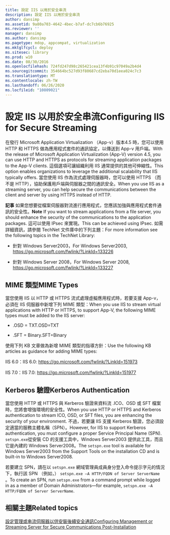 ```yaml
---
title: 設定 IIS 以用於安全串流
description: 設定 IIS 以用於安全串流
author: dansimp
ms.assetid: 9a80a703-4642-4bec-b7af-dc7cb6b76925
ms.reviewer: ''
manager: dansimp
ms.author: dansimp
ms.pagetype: mdop, appcompat, virtualization
ms.mktglfcycl: deploy
ms.sitesec: library
ms.prod: w10
ms.date: 08/30/2016
ms.openlocfilehash: 724fd247d98c265421cea13f4b91c97049a2b4d4
ms.sourcegitcommit: 354664bc527d93f80687cd2eba70d1eea024c7c3
ms.translationtype: MT
ms.contentlocale: zh-TW
ms.lasthandoff: 06/26/2020
ms.locfileid: "10809021"
---
```

# <span data-ttu-id="94544-103">設定 IIS 以用於安全串流</span><span class="sxs-lookup"><span data-stu-id="94544-103">Configuring IIS for Secure Streaming</span></span>


<span data-ttu-id="94544-104">在發行 Microsoft Application Virtualization （App-v）版本4.5 時，您可以使用 HTTP 和 HTTPS 做為應用程式套件的通訊協定，以傳送到 App-v 用戶端。</span><span class="sxs-lookup"><span data-stu-id="94544-104">With the release of Microsoft Application Virtualization (App-V) version 4.5, you can use HTTP and HTTPS as protocols for streaming application packages to the App-V clients.</span></span> <span data-ttu-id="94544-105">這個選項可讓組織利用 IIS 通常提供的其他可伸縮性。</span><span class="sxs-lookup"><span data-stu-id="94544-105">This option enables organizations to leverage the additional scalability that IIS typically offers.</span></span> <span data-ttu-id="94544-106">當您使用 IIS 作為流式處理伺服器時，您可以使用 HTTPS （而不是 HTTP），協助保護用戶端與伺服器之間的通訊安全。</span><span class="sxs-lookup"><span data-stu-id="94544-106">When you use IIS as a streaming server, you can help secure the communications between the client and server by using HTTPS instead of HTTP.</span></span>

<span data-ttu-id="94544-107">**記事** 如果您想要從檔案伺服器對流進行應用程式，您應該加強與應用程式套件通訊的安全性。</span><span class="sxs-lookup"><span data-stu-id="94544-107">**Note** If you want to stream applications from a file server, you should enhance the security of the communications to the application packages.</span></span> <span data-ttu-id="94544-108">這可以使用 IPsec 來實現。</span><span class="sxs-lookup"><span data-stu-id="94544-108">This can be achieved using IPsec.</span></span> <span data-ttu-id="94544-109">如需詳細資訊，請參閱 TechNet 文件庫中的下列主題：</span><span class="sxs-lookup"><span data-stu-id="94544-109">For more information see the following topics in the TechNet Library:</span></span>

-   <span data-ttu-id="94544-110">針對 Windows Server2003，</span><span class="sxs-lookup"><span data-stu-id="94544-110">For Windows Server2003,</span></span> <https://go.microsoft.com/fwlink/?LinkId=133226>

-   <span data-ttu-id="94544-111">針對 Windows Server 2008，</span><span class="sxs-lookup"><span data-stu-id="94544-111">For Windows Server 2008,</span></span> <https://go.microsoft.com/fwlink/?LinkId=133227>

 

## <span data-ttu-id="94544-112">MIME 類型</span><span class="sxs-lookup"><span data-stu-id="94544-112">MIME Types</span></span>


<span data-ttu-id="94544-113">當您使用 IIS 以 HTTP 或 HTTPS 流式處理虛擬應用程式時，若要支援 App-v，必須在 IIS 伺服器中新增下列 MIME 類型：</span><span class="sxs-lookup"><span data-stu-id="94544-113">When you use IIS to stream virtual applications with HTTP or HTTPS, to support App-V, the following MIME types must be added to the IIS server:</span></span>

-   <span data-ttu-id="94544-114">.OSD = TXT</span><span class="sxs-lookup"><span data-stu-id="94544-114">.OSD=TXT</span></span>

-   <span data-ttu-id="94544-115">.SFT = Binary</span><span class="sxs-lookup"><span data-stu-id="94544-115">.SFT=Binary</span></span>

<span data-ttu-id="94544-116">使用下列 KB 文章做為新增 MIME 類型的指導方針：</span><span class="sxs-lookup"><span data-stu-id="94544-116">Use the following KB articles as guidance for adding MIME types:</span></span>

<span data-ttu-id="94544-117">IIS 6.0：</span><span class="sxs-lookup"><span data-stu-id="94544-117">IIS 6.0:</span></span> <https://go.microsoft.com/fwlink/?LinkId=151973>

<span data-ttu-id="94544-118">IIS 7.0：</span><span class="sxs-lookup"><span data-stu-id="94544-118">IIS 7.0:</span></span> <https://go.microsoft.com/fwlink/?LinkId=151977>

## <span data-ttu-id="94544-119">Kerberos 驗證</span><span class="sxs-lookup"><span data-stu-id="94544-119">Kerberos Authentication</span></span>


<span data-ttu-id="94544-120">當您使用 HTTP 或 HTTPS 與 Kerberos 驗證來資料流 .ICO、OSD 或 SFT 檔案時，您將會增強環境的安全性。</span><span class="sxs-lookup"><span data-stu-id="94544-120">When you use HTTP or HTTPS and Kerberos authentication to stream ICO, OSD, or SFT files, you are enhancing the security of your environment.</span></span> <span data-ttu-id="94544-121">不過，若要讓 IIS 支援 Kerberos 驗證，您必須設定適當的服務主體名稱（SPN）。</span><span class="sxs-lookup"><span data-stu-id="94544-121">However, for IIS to support Kerberos authentication, you must configure a proper Service Principal Name (SPN).</span></span> <span data-ttu-id="94544-122">`setspn.exe`從安裝 CD 的支援工具中，Windows Server2003 提供此工具，而且它是內建的 Windows Server2008。</span><span class="sxs-lookup"><span data-stu-id="94544-122">The `setspn.exe` tool is available for Windows Server2003 from the Support Tools on the installation CD and is built-in to Windows Server2008.</span></span>

<span data-ttu-id="94544-123">若要建立 SPN，請在以 `setspn.exe` 網域管理員成員身分登入命令提示字元的情況下，執行該 SPN （例如，） `setspn.exe –A HTTP/FQDN of Server ServerName` 。</span><span class="sxs-lookup"><span data-stu-id="94544-123">To create an SPN, run `setspn.exe` from a command prompt while logged in as a member of Domain Administrators—for example, `setspn.exe –A HTTP/FQDN of Server ServerName`.</span></span>

## <span data-ttu-id="94544-124">相關主題</span><span class="sxs-lookup"><span data-stu-id="94544-124">Related topics</span></span>


[<span data-ttu-id="94544-125">設定管理或串流伺服器以供安裝後續安全通訊</span><span class="sxs-lookup"><span data-stu-id="94544-125">Configuring Management or Streaming Server for Secure Communications Post-Installation</span></span>](configuring-management-or-streaming-server-for-secure-communications-post-installation.md)

 

 





